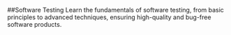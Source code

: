 ##Software Testing
Learn the fundamentals of software testing, from basic principles to advanced techniques, ensuring high-quality and bug-free software products.
